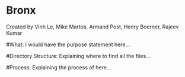# Bronx
Created by Vinh Le, Mike Martos, Armand Post, Henry Boerner, Rajeev Kumar


#What:
I would have the purpose statement here...


#Directory Structure:
Explaining where to find all the files...


#Process:
Explaining the process of here...
